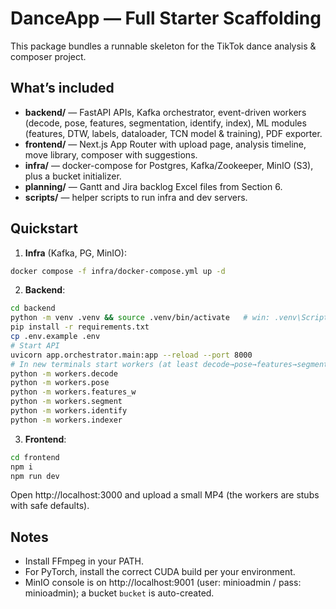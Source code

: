 # DanceApp — Full Starter Scaffolding

This package bundles a runnable skeleton for the TikTok dance analysis & composer project.

## What’s included
- **backend/** — FastAPI APIs, Kafka orchestrator, event-driven workers (decode, pose, features, segmentation, identify, index), ML modules (features, DTW, labels, dataloader, TCN model & training), PDF exporter.
- **frontend/** — Next.js App Router with upload page, analysis timeline, move library, composer with suggestions.
- **infra/** — docker-compose for Postgres, Kafka/Zookeeper, MinIO (S3), plus a bucket initializer.
- **planning/** — Gantt and Jira backlog Excel files from Section 6.
- **scripts/** — helper scripts to run infra and dev servers.

## Quickstart
1) **Infra** (Kafka, PG, MinIO):
```bash
docker compose -f infra/docker-compose.yml up -d
```
2) **Backend**:
```bash
cd backend
python -m venv .venv && source .venv/bin/activate   # win: .venv\Scripts\activate
pip install -r requirements.txt
cp .env.example .env
# Start API
uvicorn app.orchestrator.main:app --reload --port 8000
# In new terminals start workers (at least decode→pose→features→segment→identify→index)
python -m workers.decode
python -m workers.pose
python -m workers.features_w
python -m workers.segment
python -m workers.identify
python -m workers.indexer
```
3) **Frontend**:
```bash
cd frontend
npm i
npm run dev
```
Open http://localhost:3000 and upload a small MP4 (the workers are stubs with safe defaults).

## Notes
- Install FFmpeg in your PATH.
- For PyTorch, install the correct CUDA build per your environment.
- MinIO console is on http://localhost:9001 (user: minioadmin / pass: minioadmin); a bucket `bucket` is auto-created.
